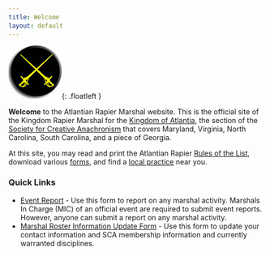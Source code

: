 ```yaml
---
title: Welcome
layout: default
---
```


![](/images/rapier.gif){: .floatleft }

**Welcome** to the Atlantian Rapier Marshal website.
This is the official site of the Kingdom Rapier Marshal for the [Kingdom of Atlantia](http://atlantia.sca.org), the section of the [Society for Creative Anachronism](http://www.sca.org) that covers Maryland, Virginia, North Carolina, South Carolina, and a piece of Georgia.

At this site, you may read and print the Atlantian Rapier [Rules of the List](/rules), download various [forms](/marshals), and find a [local practice](/practices) near you.

### Quick Links

* [Event Report](https://warrant.atlantia.sca.org/reports/new/1) - Use this form to report on any marshal activity. Marshals In Charge (MIC) of an official event are required to submit event reports. However, anyone can submit a report on any marshal activity.
* [Marshal Roster Information Update Form](https://warrant.atlantia.sca.org/warrants/request/1) - Use this form to update your contact information and SCA membership information and currently warranted disciplines.
